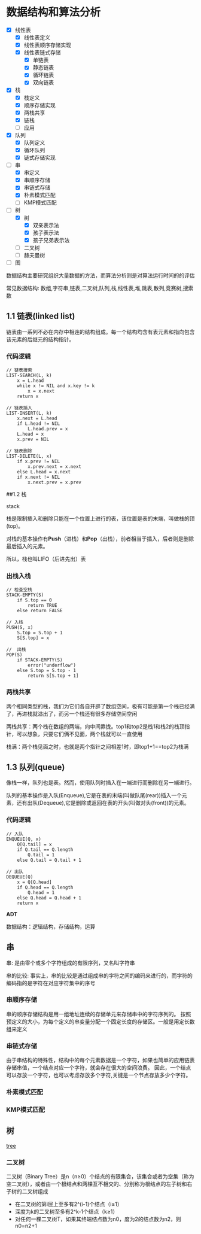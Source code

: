 # 数据结构和算法分析

- [x] 线性表
    - [x] 线性表定义
    - [x] 线性表顺序存储实现
    - [x] 线性表链式存储
        - [x] 单链表
        - [x] 静态链表
        - [x] 循环链表
        - [x] 双向链表
- [x] 栈
    - [x] 栈定义
    - [x] 顺序存储实现
    - [x] 两栈共享
    - [x] 链栈
    - [ ] 应用
- [x] 队列
    - [x] 队列定义
    - [x] 循环队列
    - [x] 链式存储实现
- [ ] 串
    - [x] 串定义
    - [x] 串顺序存储
    - [x] 串链式存储
    - [x] 朴素模式匹配
    - [ ] KMP模式匹配
- [ ] 树
    - [x] 树
        - [x] 双亲表示法
        - [x] 孩子表示法
        - [x] 孩子兄弟表示法
    - [ ] 二叉树
    - [ ] 赫夫曼树
- [ ] 图

数据结构主要研究组织大量数据的方法，而算法分析则是对算法运行时间的的评估


常见数据结构: 数组,字符串,链表,二叉树,队列,栈,线性表,堆,跳表,散列,竞赛树,搜索数

## 1.1 链表(linked list)

链表由一系列不必在内存中相连的结构组成。每一个结构均含有表元素和指向包含该元素的后继元的结构指针。

###  代码逻辑

```
// 链表搜索
LIST-SEARCH(L, k)
    x = L.head
    while x != NIL and x.key != k
        x = x.next
    return x

// 链表插入
LIST-INSERT(L, k)
    x.next = L.head
    if L.head != NIL
        L.head.prev = x
    L.head = x
    x.prev = NIL

// 链表删除
LIST-DELETE(L, x)
    if x.prev != NIL
        x.prev.next = x.next
    else L.head = x.next
    if x.next != NIL
        x.next.prev = x.prev
```

##1.2 栈

stack

栈是限制插入和删除只能在一个位置上进行的表，该位置是表的末端，叫做栈的顶(top)。

对栈的基本操作有**Push**（进栈）和**Pop**（出栈），前者相当于插入，后者则是删除最后插入的元素。

所以，栈也叫LIFO（后进先出）表

### 出栈入栈

```
// 检查空栈
STACK-EMPTY(S)
    if S.top == 0
        return TRUE
    else return FALSE

// 入栈
PUSH(S, x)
    S.top = S.top + 1
    S[S.top] = x

//  出栈
POP(S)
    if STACK-EMPTY(S)
        error("underflow")
    else S.top = S.top - 1
        return S[S.top + 1]
```

### 两栈共享

两个相同类型的栈，我们为它们各自开辟了数组空间，极有可能是第一个栈已经满了，再进栈就溢出了，而另一个栈还有很多存储空间空闲

两栈共享：两个栈在数组的两端，向中间靠拢。top1和top2是栈1和栈2的栈顶指针，可以想象，只要它们俩不见面，两个栈就可以一直使用

栈满：两个栈见面之时，也就是两个指针之间相差1时，即top1+1==top2为栈满


## 1.3 队列(queue)

像栈一样，队列也是表。然而，使用队列时插入在一端进行而删除在另一端进行。

队列的基本操作是入队(Enqueue),它是在表的末端(叫做队尾(rear))插入一个元素，还有出队(Dequeue),它是删除或返回在表的开头(叫做对头(front))的元素。

###  代码逻辑

```
// 入队
ENQUEUE(Q, x)
    Q[Q.tail] = x
    if Q.tail == Q.length
        Q.tail = 1
    else Q.tail = Q.tail + 1

// 出队
DEQUEUE(Q)
    x = Q[Q.head]
    if Q.head == Q.length
        Q.head = 1
    else Q.head = Q.head + 1
    return x
```

**ADT**

数据结构：逻辑结构，存储结构，运算


## 串

串: 是由零个或多个字符组成的有限序列，又名叫字符串

串的比较: 事实上，串的比较是通过组成串的字符之间的编码来进行的，而字符的编码指的是字符在对应字符集中的序号

### 串顺序存储

串的顺序存储结构是用一组地址连续的存储单元来存储串中的字符序列的。
按照预定义的大小，为每个定义的串变量分配一个固定长度的存储区。一般是用定长数组来定义

### 串链式存储

由于串结构的特殊性，结构中的每个元素数据是一个字符，如果也简单的应用链表存储串值，一个结点对应一个字符，就会存在很大的空间浪费。
因此，一个结点可以存放一个字符，也可以考虑存放多个字符,关键是一个节点存放多少个字符。

### 朴素模式匹配



### KMP模式匹配


## 树

[tree](tree.md)

### 二叉树

二叉树（Binary Tree）是n（n≥0）个结点的有限集合，该集合或者为空集（称为空二叉树），或者由一个根结点和两棵互不相交的、分别称为根结点的左子树和右子树的二叉树组成

- 在二叉树的第i层上至多有2^(i-1)个结点（i≥1）
- 深度为k的二叉树至多有2^k-1个结点（k≥1）
- 对任何一棵二叉树T，如果其终端结点数为n0，度为2的结点数为n2，则n0=n2+1

